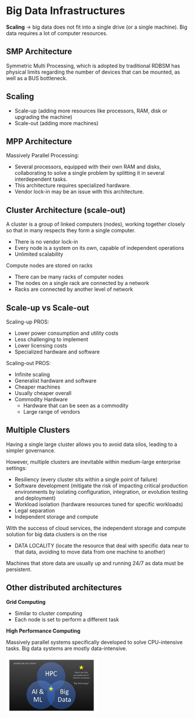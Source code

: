 # Big Data Infrastructures

**Scaling** -> big data does not fit into a single drive (or a single machine). 
Big data requires a lot of computer resources.

## SMP Architecture

Symmetric Multi Processing, which is adopted by traditional RDBSM has physical limits regarding the number of devices that can be mounted, as well as a BUS bottleneck.

## Scaling

- Scale-up (adding more resources like processors, RAM, disk or upgrading the machine)
- Scale-out (adding more machines)

## MPP Architecture

Massively Parallel Processing:

- Several processors, equipped with their own RAM and disks, collaborating to solve a single problem by splitting it in several interdependent tasks.
- This architecture requires specialized hardware. 
- Vendor lock-in may be an issue with this architecture.

## Cluster Architecture (scale-out)

A cluster is a group of linked computers (nodes), working together closely so that in many respects they form a single computer.

- There is no vendor lock-in
- Every node is a system on its own, capable of independent operations 
- Unlimited scalability 

Compute nodes are stored on racks

- There can be many racks of computer nodes
- The nodes on a single rack are connected by a network
- Racks are connected by another level of network

## Scale-up vs Scale-out

Scaling-up PROS:

- Lower power consumption and utility costs
- Less challenging to implement
- Lower licensing costs
- Specialized hardware and software

Scaling-out PROS:

- Infinite scaling
- Generalist hardware and software
- Cheaper machines
- Usually cheaper overall
- Commodity Hardware
    - Hardware that can be seen as a commodity
    - Large range of vendors

## Multiple Clusters

Having a single large cluster allows you to avoid data silos, leading to a simpler governance.

However, multiple clusters are inevitable within medium-large enterprise settings:

- Resiliency (every cluster sits within a single point of failure)
- Software development (mitigate the risk of impacting critical production environments by isolating configuration, integration, or evolution testing and deployment)
- Workload isolation (hardware resources tuned for specific workloads)
- Legal separation
- Independent storage and compute

With the success of cloud services, the independent storage and compute solution for big data clusters is on the rise

- DATA LOCALITY (locate the resource that deal with specific data near to that data, avoiding to move data from one machine to another)

Machines that store data are usually up and running 24/7 as data must be persistent. 

## Other distributed architectures

**Grid Computing**

- Similar to cluster computing
- Each node is set to perform a different task

**High Performance Computing**

Massively parallel systems specifically developed to solve CPU-intensive tasks.
Big data systems are mostly data-intensive.

![](hpc.jpg)





